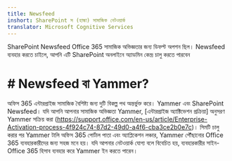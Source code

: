 ```yaml
---
title: Newsfeed
inshort: SharePoint স (হাল্কা) সামাজিক নেটওয়ার্ক
translator: Microsoft Cognitive Services
---
```



SharePoint Newsfeed Office 365 সামাজিক অভিজ্ঞতার জন্য ডিফল্ট অপশন ছিল। Newsfeed ব্যবহার করতে চাইলে, আপনি এটি SharePoint অনলাইনে অ্যাডমিন কেন্দ্র চালু করতে পারবেন

# # Newsfeed বা Yammer?
অফিস 365 এন্টারপ্রাইজ সামাজিক বৈশিষ্ট্য জন্য দুটি বিকল্প পথ অন্তর্ভুক্ত করে। Yammer এবং SharePoint Newsfeed। যদি আপনি আপনার সামাজিক অভিজ্ঞতা Yammer, [এন্টারপ্রাইজ অ্যাক্টিভেশন প্রক্রিয়া] অনুসরণ Yammer সক্রিয় করা (https://support.office.com/en-us/article/Enterprise-Activation-process-4f924c74-87d2-49d0-a4f6-cba3ce2b0e7c)। সিমটি চালু করার পর Yammer টালি অফিস 365 পোর্টাল পাতা এবং অ্যাপ্লিকেশন লঞ্চার, Yammer পৌঁছানোর Office 365 ব্যবহারকারীদের জন্য সহজ মনে হয়। যদি আপনার নেটওয়ার্ক যোগ্য বলে বিবেচিত হয়, ব্যবহারকারীর সাইন-Office 365 হিসাব ব্যবহার করে Yammer ইন করতে পারেন।



